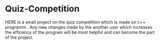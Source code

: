 # Quiz-Competition
HERE is a small project on the quiz competition which is made on c++ programm . Any new changes made by the another user which increases the efficency of the program will be most helpful and can become the part of the project.
